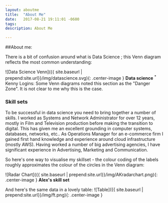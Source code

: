```yaml
---
layout: aboutme
title:  "About Me"
date:   2017-08-21 19:11:01 -0600
tags:
description: About Me

---
```


##About me:

There is a bit of confusion around what is Data Science ; this Venn diagram reflects the most common understanding:

![Data Science Venn]({{ site.baseurl | prepend:site.url}}/img/datascience.svg){: .center-image } <b>Data science</b>
<sup>* </sup> Kenny Logins: Some Venn diagrams noted this section as the "Danger Zone". It is not clear to me why this is the case.

### Skill sets
To be successful in data science you need to bring together a number of skills.
I worked as Systems and Network Administrator for over 12 years, mostly in Film and Television production before making the transition to digital. This has given me an excellent grounding in computer systems, databases, networks, etc.. As Operations Manager for an e-commerce firm I gained first hand knowledge and experience around cloud infrastructure (mostly AWS). Having worked a number of big advertising agencies, I have significant experience in Advertising, Marketing and Communication.

So here's one way to visualise my skillset - the colour coding of the labels roughly approximates the colour of the circles in the Venn diagram:

![Radar Chart]({{ site.baseurl | prepend:site.url}}/img/AKradarchart.png){: .center-image } <b> Alex's skill set </b>

And here's the same data in a lovely table:
![Table]({{ site.baseurl | prepend:site.url}}/img/ft.png){: .center-image }
